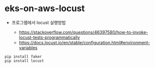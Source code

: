 # eks-on-aws-locust

* 프로그램에서 locust 실행방법
  
  - https://stackoverflow.com/questions/46397580/how-to-invoke-locust-tests-programmatically
  - https://docs.locust.io/en/stable/configuration.html#environment-variables


```
pip install faker
pip install locust
```
